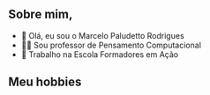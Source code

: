 ## Sobre mim,

- 👋 Olá, eu sou o Marcelo Paludetto Rodrigues
- 👨‍🏫 Sou professor de Pensamento Computacional
- 🏫 Trabalho na Escola Formadores em Ação

## Meu hobbies



<!---
marcelorodrigues011/marcelorodrigues011 is a ✨ special ✨ repository because its `README.md` (this file) appears on your GitHub profile.
You can click the Preview link to take a look at your changes.
--->
